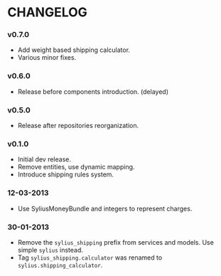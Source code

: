 CHANGELOG
=========

### v0.7.0

* Add weight based shipping calculator.
* Various minor fixes.

### v0.6.0

* Release before components introduction. (delayed)

### v0.5.0

* Release after repositories reorganization.

### v0.1.0

* Initial dev release.
* Remove entities, use dynamic mapping.
* Introduce shipping rules system.

### 12-03-2013

* Use SyliusMoneyBundle and integers to represent charges.

### 30-01-2013

* Remove the ``sylius_shipping`` prefix from services and models.
  Use simple ``sylius`` instead.
* Tag ``sylius_shipping.calculator`` was renamed to ``sylius.shipping_calculator``.
